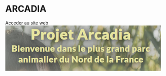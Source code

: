 # ARCADIA
Acceder au site web
<a href="https://studidavidberger.github.io/arcadia/index.html">
![img_1.png](img_1.png)
</a>